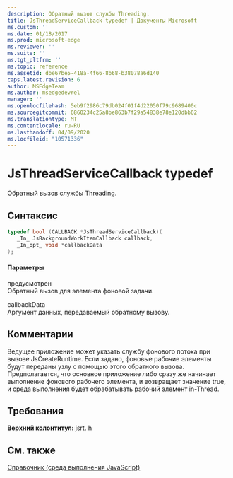 ```yaml
---
description: Обратный вызов службы Threading.
title: JsThreadServiceCallback typedef | Документы Microsoft
ms.custom: ''
ms.date: 01/18/2017
ms.prod: microsoft-edge
ms.reviewer: ''
ms.suite: ''
ms.tgt_pltfrm: ''
ms.topic: reference
ms.assetid: dbe67be5-418a-4f66-8b68-b38078a6d140
caps.latest.revision: 6
author: MSEdgeTeam
ms.author: msedgedevrel
manager: ''
ms.openlocfilehash: 5eb9f2986c79db024f01f4d22050f79c9689400c
ms.sourcegitcommit: 6860234c25a8be863b7f29a54838e78e120dbb62
ms.translationtype: MT
ms.contentlocale: ru-RU
ms.lasthandoff: 04/09/2020
ms.locfileid: "10571336"
---
```

# JsThreadServiceCallback typedef
Обратный вызов службы Threading.  
  
## Синтаксис  
  
```cpp  
typedef bool (CALLBACK *JsThreadServiceCallback)(  
   _In_ JsBackgroundWorkItemCallback callback,  
   _In_opt_ void *callbackData  
);  
```  
  
#### Параметры  
 предусмотрен  
 Обратный вызов для элемента фоновой задачи.  
  
 callbackData  
 Аргумент данных, передаваемый обратному вызову.  
  
## Комментарии  
 Ведущее приложение может указать службу фонового потока при вызове JsCreateRuntime. Если задано, фоновые рабочие элементы будут переданы узлу с помощью этого обратного вызова. Предполагается, что основное приложение либо сразу же начинает выполнение фонового рабочего элемента, и возвращает значение true, и среда выполнения будет обрабатывать рабочий элемент in-Thread.  
  
## Требования  
 **Верхний колонтитул:** jsrt. h  
  
## См. также  
 [Справочник (среда выполнения JavaScript)](../chakra-hosting/reference-javascript-runtime.md)